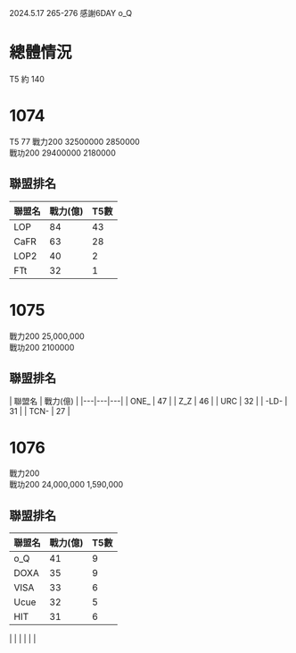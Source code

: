 2024.5.17
265-276
感謝6DAY o_Q

# 總體情況
T5 約 140

# 1074
T5 77
戰力200 32500000 2850000  
戰功200 29400000 2180000  

## 聯盟排名
| 聯盟名 | 戰力(億) | T5數 |
|---|---|---|
| LOP | 84 | 43 |
| CaFR | 63 | 28 |
| LOP2 | 40 | 2 |
| FTt | 32 | 1 |

# 1075
戰力200 25,000,000  
戰功200 2100000  

## 聯盟排名
| 聯盟名 | 戰力(億) |
|---|---|---|
| ONE_ | 47 |
| Z_Z | 46 |
| URC | 32 |
| -LD- | 31 |
| TCN- | 27 |

# 1076
戰力200  
戰功200 24,000,000 1,590,000  

## 聯盟排名
| 聯盟名 | 戰力(億) | T5數 |
|---|---|---|
| o_Q | 41 | 9 |
| DOXA | 35 | 9 |
| VISA | 33 | 6 |
| Ucue | 32 | 5 |
| HIT | 31 | 6 |


|  |  |  |  |  |
